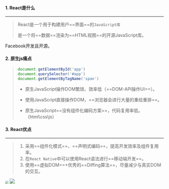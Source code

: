 #### 1. React是什么

---

>React是一个用于构建用户==界面==的`JavaScript库`
>
>是一个将==数据==渲染为==HTML视图==的开源JavaScript库。

Facebook开发且开源。



#### 2. 原生js痛点

>```javascript
>document.getElementById('app')
>document.querySelector('#app')
>document.getElementByTagName('span')
>```
>
>- 原生JavaScript操作DOM繁琐、效率低（==DOM-API操作UI==）。
>
>- 使用JavaScript直接操作DOM，==浏览器会进行大量的重绘重排==。
>- 原生JavaScript==没有组件化编码方案==，代码复用率低。（html\css\js）



#### 3. React优点

---

>1. 采用==组件化模式==、==声明式编码==，提高开发效率及组件复用率。
>2. 在`React Native`中可以使用React语法进行==移动端开发==。
>3. 使用==虚拟DOM==+优秀的==Diffing算法==，尽量减少与真实DOM的交互。

<img src="https://tva1.sinaimg.cn/large/008i3skNgy1gqhbzuiq62j31040k077d.jpg" style="zoom:60%">

<img src="https://tva1.sinaimg.cn/large/008i3skNgy1gqhc17c14yj317u0mwjvv.jpg" stye="zoom:60%">